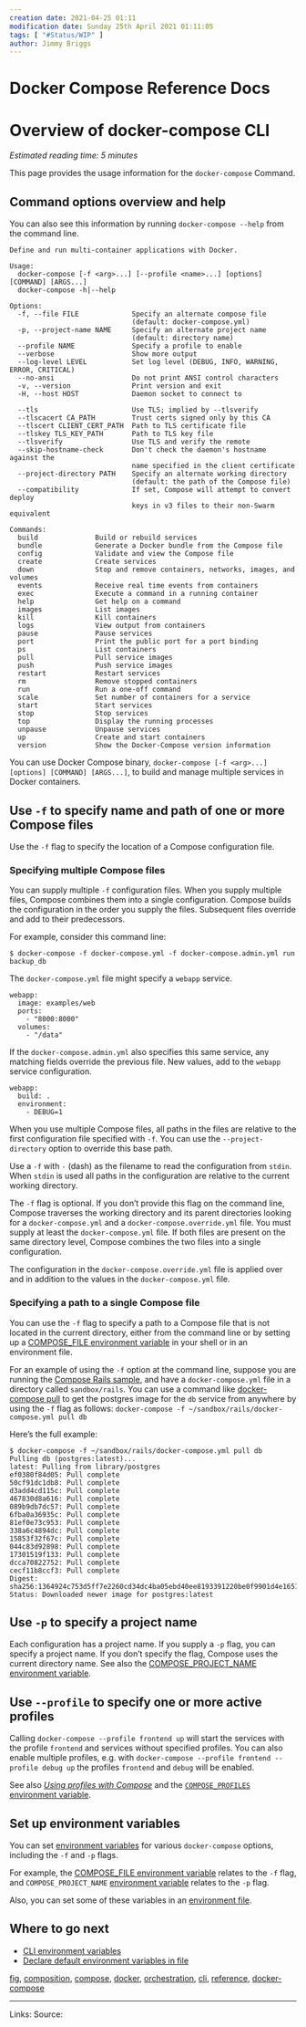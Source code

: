 ```yaml
---
creation date: 2021-04-25 01:11
modification date: Sunday 25th April 2021 01:11:05
tags: [ "#Status/WIP" ]
author: Jimmy Briggs
---
```


# Docker Compose Reference Docs

# Overview of docker-compose CLI

_Estimated reading time: 5 minutes_

This page provides the usage information for the `docker-compose` Command.

## Command options overview and help[](https://docs.docker.com/compose/reference/#command-options-overview-and-help)

You can also see this information by running `docker-compose --help` from the command line.

```none
Define and run multi-container applications with Docker.

Usage:
  docker-compose [-f <arg>...] [--profile <name>...] [options] [COMMAND] [ARGS...]
  docker-compose -h|--help

Options:
  -f, --file FILE             Specify an alternate compose file
                              (default: docker-compose.yml)
  -p, --project-name NAME     Specify an alternate project name
                              (default: directory name)
  --profile NAME              Specify a profile to enable
  --verbose                   Show more output
  --log-level LEVEL           Set log level (DEBUG, INFO, WARNING, ERROR, CRITICAL)
  --no-ansi                   Do not print ANSI control characters
  -v, --version               Print version and exit
  -H, --host HOST             Daemon socket to connect to

  --tls                       Use TLS; implied by --tlsverify
  --tlscacert CA_PATH         Trust certs signed only by this CA
  --tlscert CLIENT_CERT_PATH  Path to TLS certificate file
  --tlskey TLS_KEY_PATH       Path to TLS key file
  --tlsverify                 Use TLS and verify the remote
  --skip-hostname-check       Don't check the daemon's hostname against the
                              name specified in the client certificate
  --project-directory PATH    Specify an alternate working directory
                              (default: the path of the Compose file)
  --compatibility             If set, Compose will attempt to convert deploy
                              keys in v3 files to their non-Swarm equivalent

Commands:
  build              Build or rebuild services
  bundle             Generate a Docker bundle from the Compose file
  config             Validate and view the Compose file
  create             Create services
  down               Stop and remove containers, networks, images, and volumes
  events             Receive real time events from containers
  exec               Execute a command in a running container
  help               Get help on a command
  images             List images
  kill               Kill containers
  logs               View output from containers
  pause              Pause services
  port               Print the public port for a port binding
  ps                 List containers
  pull               Pull service images
  push               Push service images
  restart            Restart services
  rm                 Remove stopped containers
  run                Run a one-off command
  scale              Set number of containers for a service
  start              Start services
  stop               Stop services
  top                Display the running processes
  unpause            Unpause services
  up                 Create and start containers
  version            Show the Docker-Compose version information
```

You can use Docker Compose binary, `docker-compose [-f <arg>...] [options] [COMMAND] [ARGS...]`, to build and manage multiple services in Docker containers.

## Use `-f` to specify name and path of one or more Compose files[](https://docs.docker.com/compose/reference/#use--f-to-specify-name-and-path-of-one-or-more-compose-files)

Use the `-f` flag to specify the location of a Compose configuration file.

### Specifying multiple Compose files[](https://docs.docker.com/compose/reference/#specifying-multiple-compose-files)

You can supply multiple `-f` configuration files. When you supply multiple files, Compose combines them into a single configuration. Compose builds the configuration in the order you supply the files. Subsequent files override and add to their predecessors.

For example, consider this command line:

```
$ docker-compose -f docker-compose.yml -f docker-compose.admin.yml run backup_db
```

The `docker-compose.yml` file might specify a `webapp` service.

```
webapp:
  image: examples/web
  ports:
    - "8000:8000"
  volumes:
    - "/data"
```

If the `docker-compose.admin.yml` also specifies this same service, any matching fields override the previous file. New values, add to the `webapp` service configuration.

```
webapp:
  build: .
  environment:
    - DEBUG=1
```

When you use multiple Compose files, all paths in the files are relative to the first configuration file specified with `-f`. You can use the `--project-directory` option to override this base path.

Use a `-f` with `-` (dash) as the filename to read the configuration from `stdin`. When `stdin` is used all paths in the configuration are relative to the current working directory.

The `-f` flag is optional. If you don’t provide this flag on the command line, Compose traverses the working directory and its parent directories looking for a `docker-compose.yml` and a `docker-compose.override.yml` file. You must supply at least the `docker-compose.yml` file. If both files are present on the same directory level, Compose combines the two files into a single configuration.

The configuration in the `docker-compose.override.yml` file is applied over and in addition to the values in the `docker-compose.yml` file.

### Specifying a path to a single Compose file[](https://docs.docker.com/compose/reference/#specifying-a-path-to-a-single-compose-file)

You can use the `-f` flag to specify a path to a Compose file that is not located in the current directory, either from the command line or by setting up a [COMPOSE\_FILE environment variable](https://docs.docker.com/compose/reference/envvars/#compose_file) in your shell or in an environment file.

For an example of using the `-f` option at the command line, suppose you are running the [Compose Rails sample](https://docs.docker.com/samples/rails/), and have a `docker-compose.yml` file in a directory called `sandbox/rails`. You can use a command like [docker-compose pull](https://docs.docker.com/compose/reference/pull/) to get the postgres image for the `db` service from anywhere by using the `-f` flag as follows: `docker-compose -f ~/sandbox/rails/docker-compose.yml pull db`

Here’s the full example:

```
$ docker-compose -f ~/sandbox/rails/docker-compose.yml pull db
Pulling db (postgres:latest)...
latest: Pulling from library/postgres
ef0380f84d05: Pull complete
50cf91dc1db8: Pull complete
d3add4cd115c: Pull complete
467830d8a616: Pull complete
089b9db7dc57: Pull complete
6fba0a36935c: Pull complete
81ef0e73c953: Pull complete
338a6c4894dc: Pull complete
15853f32f67c: Pull complete
044c83d92898: Pull complete
17301519f133: Pull complete
dcca70822752: Pull complete
cecf11b8ccf3: Pull complete
Digest: sha256:1364924c753d5ff7e2260cd34dc4ba05ebd40ee8193391220be0f9901d4e1651
Status: Downloaded newer image for postgres:latest
```

## Use `-p` to specify a project name[](https://docs.docker.com/compose/reference/#use--p-to-specify-a-project-name)

Each configuration has a project name. If you supply a `-p` flag, you can specify a project name. If you don’t specify the flag, Compose uses the current directory name. See also the [COMPOSE\_PROJECT\_NAME environment variable](https://docs.docker.com/compose/reference/envvars/#compose_project_name).

## Use `--profile` to specify one or more active profiles[](https://docs.docker.com/compose/reference/#use---profile-to-specify-one-or-more-active-profiles)

Calling `docker-compose --profile frontend up` will start the services with the profile `frontend` and services without specified profiles. You can also enable multiple profiles, e.g. with `docker-compose --profile frontend --profile debug up` the profiles `frontend` and `debug` will be enabled.

See also [_Using profiles with Compose_](https://docs.docker.com/compose/profiles/) and the [`COMPOSE_PROFILES` environment variable](https://docs.docker.com/compose/reference/envvars/#compose_profiles).

## Set up environment variables[](https://docs.docker.com/compose/reference/#set-up-environment-variables)

You can set [environment variables](https://docs.docker.com/compose/reference/envvars/) for various `docker-compose` options, including the `-f` and `-p` flags.

For example, the [COMPOSE\_FILE environment variable](https://docs.docker.com/compose/reference/envvars/#compose_file) relates to the `-f` flag, and `COMPOSE_PROJECT_NAME` [environment variable](https://docs.docker.com/compose/reference/envvars/#compose_project_name) relates to the `-p` flag.

Also, you can set some of these variables in an [environment file](https://docs.docker.com/compose/env-file/).

## Where to go next[](https://docs.docker.com/compose/reference/#where-to-go-next)

-   [CLI environment variables](https://docs.docker.com/compose/reference/envvars/)
-   [Declare default environment variables in file](https://docs.docker.com/compose/env-file/)

[fig](https://docs.docker.com/search/?q=fig), [composition](https://docs.docker.com/search/?q=composition), [compose](https://docs.docker.com/search/?q=compose), [docker](https://docs.docker.com/search/?q=docker), [orchestration](https://docs.docker.com/search/?q=orchestration), [cli](https://docs.docker.com/search/?q=cli), [reference](https://docs.docker.com/search/?q=reference), [docker-compose](https://docs.docker.com/search/?q=docker-compose)

***
Links: 
Source:


